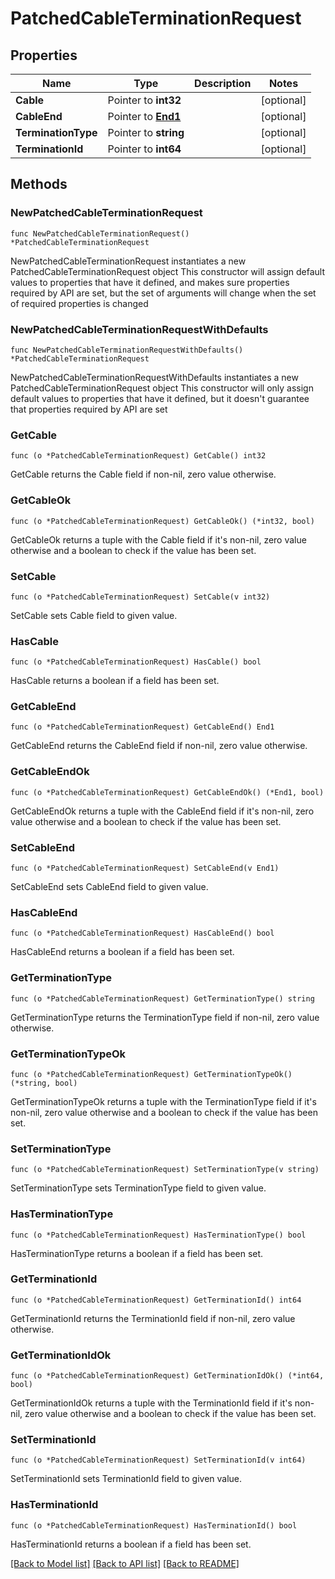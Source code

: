 # PatchedCableTerminationRequest

## Properties

Name | Type | Description | Notes
------------ | ------------- | ------------- | -------------
**Cable** | Pointer to **int32** |  | [optional] 
**CableEnd** | Pointer to [**End1**](End1.md) |  | [optional] 
**TerminationType** | Pointer to **string** |  | [optional] 
**TerminationId** | Pointer to **int64** |  | [optional] 

## Methods

### NewPatchedCableTerminationRequest

`func NewPatchedCableTerminationRequest() *PatchedCableTerminationRequest`

NewPatchedCableTerminationRequest instantiates a new PatchedCableTerminationRequest object
This constructor will assign default values to properties that have it defined,
and makes sure properties required by API are set, but the set of arguments
will change when the set of required properties is changed

### NewPatchedCableTerminationRequestWithDefaults

`func NewPatchedCableTerminationRequestWithDefaults() *PatchedCableTerminationRequest`

NewPatchedCableTerminationRequestWithDefaults instantiates a new PatchedCableTerminationRequest object
This constructor will only assign default values to properties that have it defined,
but it doesn't guarantee that properties required by API are set

### GetCable

`func (o *PatchedCableTerminationRequest) GetCable() int32`

GetCable returns the Cable field if non-nil, zero value otherwise.

### GetCableOk

`func (o *PatchedCableTerminationRequest) GetCableOk() (*int32, bool)`

GetCableOk returns a tuple with the Cable field if it's non-nil, zero value otherwise
and a boolean to check if the value has been set.

### SetCable

`func (o *PatchedCableTerminationRequest) SetCable(v int32)`

SetCable sets Cable field to given value.

### HasCable

`func (o *PatchedCableTerminationRequest) HasCable() bool`

HasCable returns a boolean if a field has been set.

### GetCableEnd

`func (o *PatchedCableTerminationRequest) GetCableEnd() End1`

GetCableEnd returns the CableEnd field if non-nil, zero value otherwise.

### GetCableEndOk

`func (o *PatchedCableTerminationRequest) GetCableEndOk() (*End1, bool)`

GetCableEndOk returns a tuple with the CableEnd field if it's non-nil, zero value otherwise
and a boolean to check if the value has been set.

### SetCableEnd

`func (o *PatchedCableTerminationRequest) SetCableEnd(v End1)`

SetCableEnd sets CableEnd field to given value.

### HasCableEnd

`func (o *PatchedCableTerminationRequest) HasCableEnd() bool`

HasCableEnd returns a boolean if a field has been set.

### GetTerminationType

`func (o *PatchedCableTerminationRequest) GetTerminationType() string`

GetTerminationType returns the TerminationType field if non-nil, zero value otherwise.

### GetTerminationTypeOk

`func (o *PatchedCableTerminationRequest) GetTerminationTypeOk() (*string, bool)`

GetTerminationTypeOk returns a tuple with the TerminationType field if it's non-nil, zero value otherwise
and a boolean to check if the value has been set.

### SetTerminationType

`func (o *PatchedCableTerminationRequest) SetTerminationType(v string)`

SetTerminationType sets TerminationType field to given value.

### HasTerminationType

`func (o *PatchedCableTerminationRequest) HasTerminationType() bool`

HasTerminationType returns a boolean if a field has been set.

### GetTerminationId

`func (o *PatchedCableTerminationRequest) GetTerminationId() int64`

GetTerminationId returns the TerminationId field if non-nil, zero value otherwise.

### GetTerminationIdOk

`func (o *PatchedCableTerminationRequest) GetTerminationIdOk() (*int64, bool)`

GetTerminationIdOk returns a tuple with the TerminationId field if it's non-nil, zero value otherwise
and a boolean to check if the value has been set.

### SetTerminationId

`func (o *PatchedCableTerminationRequest) SetTerminationId(v int64)`

SetTerminationId sets TerminationId field to given value.

### HasTerminationId

`func (o *PatchedCableTerminationRequest) HasTerminationId() bool`

HasTerminationId returns a boolean if a field has been set.


[[Back to Model list]](../README.md#documentation-for-models) [[Back to API list]](../README.md#documentation-for-api-endpoints) [[Back to README]](../README.md)


